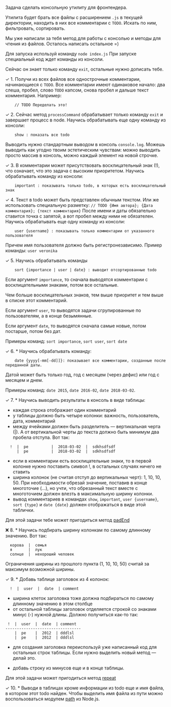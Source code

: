 Задача сделать консольную утилиту для фронтендера.

Утилита будет брать все файлы с расширением `.js` в текущей директории, находить в них все комментарии с `TODO`. Искать по ним, фильтровать, сортировать.

Мы уже написали за тебя метод для работы с консолью и методы для чтения из файлов. Осталось написать остальное =)

Для запуска используй команду `node index.js` При запуске специальный код ждет команды из консоли.

Сейчас он знает только команду `exit`, остальные нужно дописать тебе.

✓ 1. Получи из всех файлов все однострочные комментарии, начинающиеся с `TODO`. Все комментарии имеют одинаковое начало: два слеша, пробел, слово `TODO` капсом, снова пробел и дальше текст комментария. Например:

```
    // TODO Переделать это!
```

✓ 2. Сейчас метод `processCommand` обрабатывает только команду `exit` и завершает процесс в node. Научись обрабатывать еще одну команду из консоли:

```
    show : показать все todo
```

Выводить нужно стандартным выводом в консоль `console.log`. Можешь выводить как угодно твоим эстетическим чувствам: можно выводить просто массив в консоль, можно каждый элемент на новой строчке.

✓ 3. В комментарии может присутствовать восклицательный знак (!), что означает, что это задача с высоким приоритетом. Научись обрабатывать команду из консоли:

```
    important : показывать только todo, в которых есть восклицательный знак
```

✓ 4. Текст в todo может быть представлен обычным текстом.
Или же использовать специальную разметку: `// TODO {Имя автора}; {Дата комментария}; {текст комментария}`
После имени и даты обязательно ставится точка с запятой, а вот пробел между ними не обязателен.
Научись обрабатывать еще одну команду из консоли:

```
    user {username} : показывать только комментарии от указанного пользователя
```

Причем имя пользователя должно быть регистронезависимо.
Пример команды: `user veronika`

✓ 5. Научись обрабатывать команды

```
    sort {importance | user | date} : выводит отсортированные todo
```

Если аргумент `importance`, то сначала выводятся комментарии с восклицательными знаками, потом все остальные.

Чем больше восклицательных знаков, тем выше приоритет и тем выше в списке этот комментарий.

Если аргумент `user`, то выводятся задачи сгрупированные по пользователям, а в конце безымянные.

Если аргумент `date`, то выводятся сначала самые новые, потом постарше, потом без дат.

Примеры команд: `sort importance`, `sort user`, `sort date`

✓ 6. \* Научись обрабатывать команду:

```
    date {yyyy[-mm[-dd]]}: показывает все комментарии, созданные после переданной даты.
```

Датой может быть только год, год с месяцем (через дефис) или год с месяцем и днем.

Примеры команд: `date 2015`, `date 2016-02`, `date 2018-03-02`.

✓ 7. \* Научись выводить результаты в консоль в виде таблицы:

- каждая строка отображает один комментарий
- у таблицы должно быть четыре колонки: важность, пользователь, дата, комментарий
- между ячейками должен быть разделитель — вертикальная черта (|). А от вертикальной черты до текста должно быть минимум два пробела отступа. Вот так:

```
  !  |  pe          |  2018-03-02  |  sdkhsdfsdf
     |  pe          |  2018-03-02  |  sdkhsdfsdf
```

- если в комментарии есть восклицательные знаки, то в первой колонке нужно поставить символ !, в остальных случаях ничего не ставить
- ширина колонок (не считая отступ до вертикальных черт): 1, 10, 10, 50. При необходимости обрезай значение, поставив в конце многоточие (...), но учти, что обрезанный текст вместе с многоточием должен влезть в максимальную ширину колонки.
- вывод комментариев в командах `show`, `important`, `user {username}`, `sort {type}` и `date {date}` должен отображаться в виде этой таблички.

Для этой задачи тебе может пригодиться метод [padEnd](https://developer.mozilla.org/en-US/docs/Web/JavaScript/Reference/Global_Objects/String/padEnd)

❌ 8. \* Научись подбирать ширину колонкам по самому длинному значению. Вот так:

```
  корова  |  семья
  я       |  лук
  солнце  |  нехороший человек
```

Ограничения ширины из прошлого пункта (1, 10, 10, 50) считай за максимум возможной ширины.

✓ 9. \* Добавь таблице заголовок из 4 колонок:

```
  !  |  user  |  date  | comment
```

- ширина клеток заголовка тоже должна подбираться по самому длинному значению в этом столбце
- от остальной таблицы заголовок отделяется строкой со знаками минус (-) нужной длины. Должно получиться как-то так:

```
 !  |  user  |  date  | comment
---------------------------------
    |  pe    |  2012  | dddlsl
    |  pe    |  2012  | dddlsl
```

- для создания заголовка переиспользуй уже написанный код для остальных строк таблицы. Если нужно выделить новый метод — делай это.

- добавь строку из минусов еще и в конце таблицы.

Для этой задачи может пригодиться метод [repeat](https://developer.mozilla.org/en-US/docs/Web/JavaScript/Reference/Global_Objects/String/repeat)

✓ 10. \* Выводи в таблицах кроме информации из todo еще и имя файла, в котором этот todo найден. Чтобы выделить имя файла из пути можно воспользоваться модулем [path](https://nodejs.org/api/path.html#path_path_basename_path_ext) из Node.js.
